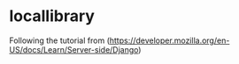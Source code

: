 # locallibrary
Following the tutorial from (https://developer.mozilla.org/en-US/docs/Learn/Server-side/Django)
